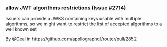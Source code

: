 ### allow JWT algorithms restrictions ([Issue #2714](https://github.com/apollographql/router/issues/2714))

Issuers can provide a JWKS containing keys usable with multiple algorithms, so we might want to restrict the list of accepted algorithms to a well known set

By [@Geal](https://github.com/Geal) in https://github.com/apollographql/router/pull/2852